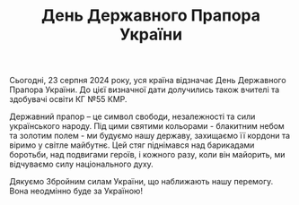 ﻿---
title: День Державного Прапора України
---

Сьогодні, 23 серпня 2024 року, уся країна відзначає День Державного Прапора України. До цієї визначної дати долучились також вчителі та здобувачі освіти КГ №55 КМР.

Державний прапор – це символ свободи, незалежності та сили українського народу. Під цими святими кольорами - блакитним небом та золотим полем - ми будуємо нашу державу, захищаємо її кордони та віримо у світле майбутнє. Цей стяг піднімався над барикадами боротьби, над подвигами героїв, і кожного разу, коли він майорить, ми відчуваємо силу національного духу.

Дякуємо Збройним силам України, що наближають нашу перемогу. Вона неодмінно буде за Україною!

<slideshow />
